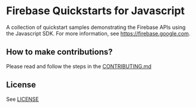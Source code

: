 # Firebase Quickstarts for Javascript

A collection of quickstart samples demonstrating the Firebase APIs using the Javascript SDK. For more information, see https://firebase.google.com.

## How to make contributions?
Please read and follow the steps in the [CONTRIBUTING.md](CONTRIBUTING.md)

## License
See [LICENSE](LICENSE)
